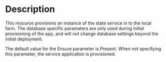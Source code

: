 # Description

This resource provisions an instance of the state service in to the local farm.
The database specific parameters are only used during initial provisioning of
the app, and will not change database settings beyond the initial deployment.

The default value for the Ensure parameter is Present. When not specifying this
parameter, the service application is provisioned.
